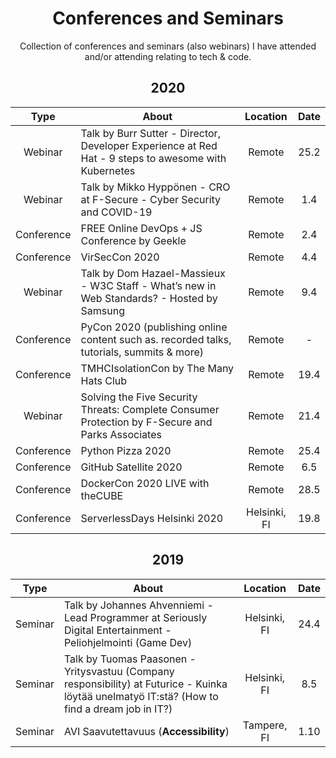 <h1 align="center">
Conferences and Seminars
</h1>

<p align="center">
Collection of conferences and seminars (also webinars) I have attended and/or attending relating to tech & code.
</p>

<h2 align="center">
2020
</h2>

Type | About | Location | Date
:------:|-----------|:------:|:----------:
Webinar | Talk by Burr Sutter - Director, Developer Experience at Red Hat - 9 steps to awesome with Kubernetes | Remote | 25.2
Webinar | Talk by Mikko Hyppönen - CRO at F-Secure - Cyber Security and COVID-19 | Remote | 1.4
Conference | FREE Online DevOps + JS Conference by Geekle | Remote | 2.4
Conference | VirSecCon 2020 | Remote | 4.4
Webinar | Talk by Dom Hazael-Massieux - W3C Staff - What’s new in Web Standards? - Hosted by Samsung | Remote | 9.4
Conference | PyCon 2020 (publishing online content such as. recorded talks, tutorials, summits & more) | Remote | -
Conference | TMHCIsolationCon by The Many Hats Club | Remote | 19.4
Webinar | Solving the Five Security Threats: Complete Consumer Protection by F-Secure and Parks Associates | Remote | 21.4
Conference | Python Pizza 2020 | Remote | 25.4
Conference | GitHub Satellite 2020 | Remote | 6.5
Conference | DockerCon 2020 LIVE with theCUBE | Remote | 28.5
Conference | ServerlessDays Helsinki 2020 | Helsinki, FI | 19.8

<h2 align="center">
2019
</h2>

Type | About | Location | Date
:------:|-----------|:------:|:----------:
Seminar | Talk by Johannes Ahvenniemi - Lead Programmer at Seriously Digital Entertainment - Peliohjelmointi (Game Dev) | Helsinki, FI | 24.4
Seminar | Talk by Tuomas Paasonen - Yritysvastuu (Company responsibility) at Futurice - Kuinka löytää unelmatyö IT:stä? (How to find a dream job in IT?) | Helsinki, FI | 8.5
Seminar | AVI Saavutettavuus (**Accessibility**) | Tampere, FI | 1.10
